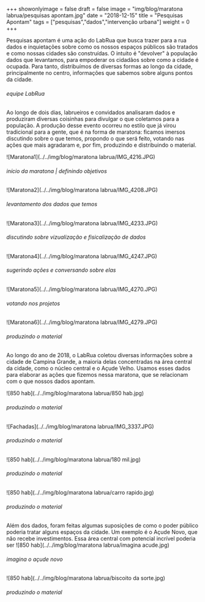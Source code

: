 +++
showonlyimage = false
draft = false
image = "img/blog/maratona labrua/pesquisas apontam.jpg"
date = "2018-12-15"
title = "Pesquisas Apontam"
tags = ["pesquisas","dados","intervenção urbana"]
weight = 0
+++

Pesquisas apontam é uma ação do LabRua que busca trazer para a rua dados e inquietações sobre como os nossos espaços públicos são tratados e como nossas cidades são construídas. O intuito é "devolver" à população dados que levantamos, para empoderar os cidadãos sobre como a cidade é ocupada. Para tanto, distribuímos de diversas formas ao longo da cidade, principalmente no centro, informações que sabemos sobre alguns pontos da cidade.
<!--more-->

<H6>equipe LabRua</H6>

Ao longo de dois dias, labrueiros e convidados analisaram dados e produziram diversas coisinhas para divulgar o que coletamos para a população. A produção desse evento ocorreu no estilo que já virou tradicional para a gente, que é na forma de maratona: ficamos imersos discutindo sobre o que temos, propondo o que será feito, votando nas ações que mais agradaram e, por fim, produzindo e distribuindo o material.

![Maratona1](../../img/blog/maratona labrua/IMG_4216.JPG)
<H6>início da maratona | definindo objetivos</H6>

![Maratona2](../../img/blog/maratona labrua/IMG_4208.JPG)
<H6>levantamento dos dados que temos</H6>

![Maratona3](../../img/blog/maratona labrua/IMG_4233.JPG)
<H6>discutindo sobre vizualização e fisicalização de dados</H6>

![Maratona4](../../img/blog/maratona labrua/IMG_4247.JPG)
<H6>sugerindo ações e conversando sobre elas</H6>

![Maratona5](../../img/blog/maratona labrua/IMG_4270.JPG)
<H6>votando nos projetos</H6>

![Maratona6](../../img/blog/maratona labrua/IMG_4279.JPG)
<H6>produzindo o material</H6>

Ao longo do ano de 2018, o LabRua coletou diversas informações sobre a cidade de Campina Grande, a maioria delas concentradas na área central da cidade, como o núcleo central e o Açude Velho. Usamos esses dados para elaborar as ações que fizemos nessa maratona, que se relacionam com o que nossos dados apontam.

![850 hab](../../img/blog/maratona labrua/850 hab.jpg)
<H6>produzindo o material</H6>

![Fachadas](../../img/blog/maratona labrua/IMG_3337.JPG)
<H6>produzindo o material</H6>

![850 hab](../../img/blog/maratona labrua/180 mil.jpg)
<H6>produzindo o material</H6>

![850 hab](../../img/blog/maratona labrua/carro rapido.jpg)
<H6>produzindo o material</H6>

Além dos dados, foram feitas algumas suposições de como o poder público poderia tratar alguns espaços da cidade. Um exemplo é o Açude Novo, que não recebe investimentos. Essa área central com potencial incrível poderia ser
![850 hab](../../img/blog/maratona labrua/imagina acude.jpg)
<H6>imagina o açude novo</H6>

![850 hab](../../img/blog/maratona labrua/biscoito da sorte.jpg)
<H6>produzindo o material</H6>
